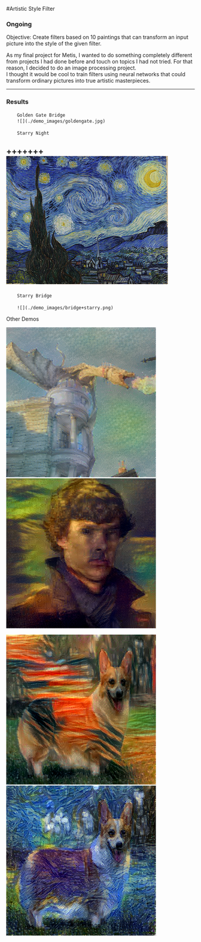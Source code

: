 #Artistic Style Filter
### Ongoing

Objective: Create filters based on 10 paintings that can transform an input picture into the style of the given filter.
  
As my final project for Metis, I wanted to do something completely different from projects I had done before and touch on topics I had not tried. For that reason, I decided to do an image processing project.   
I thought it would be cool to train filters using neural networks that could transform ordinary pictures into true artistic masterpieces.

-------------------------------------------------------------------------------------------

### Results

		Golden Gate Bridge
		![](./demo_images/goldengate.jpg)

		Starry Night
+++++++ ![](./demo_images/StarryNight.jpg)
-------------------------------------------
		Starry Bridge

		![](./demo_images/bridge+starry.png)

Other Demos

![](./demo_images/dragon+sunrise.png) ![](./demo_images/benedict+monalisa.png) 

![](./demo_images/dog+scream.png) ![](./demo_images/dog+starry.png) 

